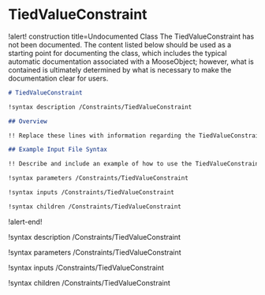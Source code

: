 # TiedValueConstraint

!alert! construction title=Undocumented Class
The TiedValueConstraint has not been documented. The content listed below should be used as a starting point for
documenting the class, which includes the typical automatic documentation associated with a
MooseObject; however, what is contained is ultimately determined by what is necessary to make the
documentation clear for users.

```markdown
# TiedValueConstraint

!syntax description /Constraints/TiedValueConstraint

## Overview

!! Replace these lines with information regarding the TiedValueConstraint object.

## Example Input File Syntax

!! Describe and include an example of how to use the TiedValueConstraint object.

!syntax parameters /Constraints/TiedValueConstraint

!syntax inputs /Constraints/TiedValueConstraint

!syntax children /Constraints/TiedValueConstraint
```
!alert-end!

!syntax description /Constraints/TiedValueConstraint

!syntax parameters /Constraints/TiedValueConstraint

!syntax inputs /Constraints/TiedValueConstraint

!syntax children /Constraints/TiedValueConstraint
